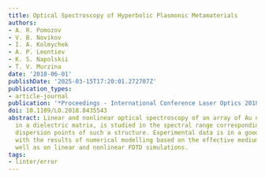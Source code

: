 ```yaml
---
title: Optical Spectroscopy of Hyperbolic Plasmonic Metamaterials
authors:
- A. R. Pomozov
- V. B. Novikov
- I. A. Kolmychek
- A. P. Leontiev
- K. S. Napolskii
- T. V. Murzina
date: '2018-06-01'
publishDate: '2025-03-15T17:20:01.272707Z'
publication_types:
- article-journal
publication: '*Proceedings - International Conference Laser Optics 2018*'
doi: 10.1109/LO.2018.8435543
abstract: Linear and nonlinear optical spectroscopy of an array of Au nanorods, embedded
  in a dielectric matrix, is studied in the spectral range corresponding to specific
  dispersion points of such a structure. Experimental data is in a good agreement
  with the results of numerical modelling based on the effective medium model, as
  well as on linear and nonlinear FDTD simulations.
tags:
- linter/error
---
```

